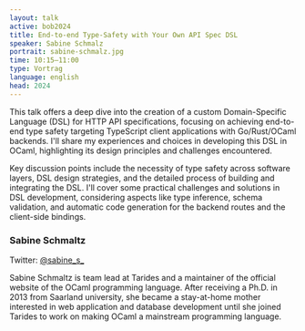 ```yaml
---
layout: talk
active: bob2024
title: End-to-end Type-Safety with Your Own API Spec DSL
speaker: Sabine Schmalz
portrait: sabine-schmalz.jpg
time: 10:15–11:00
type: Vortrag
language: english
head: 2024
---
```


This talk offers a deep dive into the creation of a custom
Domain-Specific Language (DSL) for HTTP API specifications, focusing
on achieving end-to-end type safety targeting TypeScript client
applications with Go/Rust/OCaml backends. I'll share my experiences
and choices in developing this DSL in OCaml, highlighting its design
principles and challenges encountered.

Key discussion points include the necessity of type safety across
software layers, DSL design strategies, and the detailed process of
building and integrating the DSL. I'll cover some practical challenges
and solutions in DSL development, considering aspects like type
inference, schema validation, and automatic code generation for the
backend routes and the client-side bindings.

### Sabine Schmaltz

Twitter: [@sabine_s_](https://twitter.com/sabine_s_)

Sabine Schmaltz is team lead at Tarides and a maintainer of the official website of the OCaml programming language. After receiving a Ph.D. in 2013 from Saarland university, she became a stay-at-home mother interested in web application and database development until she joined Tarides to work on making OCaml a mainstream programming language.